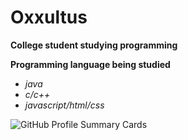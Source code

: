 # Oxxultus

**College student studying programming**

**Programming language being studied**
- *java*
- *c/c++*
- *javascript/html/css*

![GitHub Profile Summary Cards](http://github-profile-summary-cards.vercel.app/api/cards/profile-details?username=oxxultus&theme=default)
